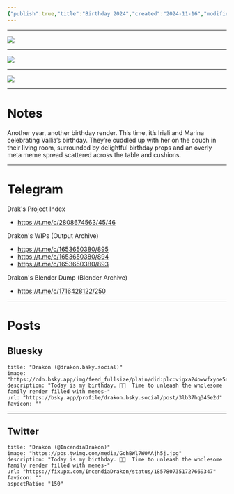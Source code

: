 ```yaml
---
{"publish":true,"title":"Birthday 2024","created":"2024-11-16","modified":"2025-07-29T20:00:24.999-04:00","published":"2024-11-16","tags":["blender","render"],"cssclasses":"","socialImage":"https://shiitake.us-east.host.bsky.network/xrpc/com.atproto.sync.getBlob?did=did%3Aplc%3Avigxa24owwfxyoe5nnweh7i4&cid=bafkreibq64mpmtzxrpc6m2ly353h4glpajais7q2ogrph4s5bf6a4zg5tq","date":"2024-11-16","project":"2024 FFXIV Drakon's Birthday","universe":"Final Fantasy XIV","characters":["Vallia","Iriali","Marina"],"is_nsfw":false,"image":"https://shiitake.us-east.host.bsky.network/xrpc/com.atproto.sync.getBlob?did=did%3Aplc%3Avigxa24owwfxyoe5nnweh7i4&cid=bafkreibq64mpmtzxrpc6m2ly353h4glpajais7q2ogrph4s5bf6a4zg5tq","slug":"ffxiv-birthday-2024"}
---
```


---

![](https://shiitake.us-east.host.bsky.network/xrpc/com.atproto.sync.getBlob?did=did%3Aplc%3Avigxa24owwfxyoe5nnweh7i4&cid=bafkreibq64mpmtzxrpc6m2ly353h4glpajais7q2ogrph4s5bf6a4zg5tq)

---

![](https://shiitake.us-east.host.bsky.network/xrpc/com.atproto.sync.getBlob?did=did%3Aplc%3Avigxa24owwfxyoe5nnweh7i4&cid=bafkreihenhvbg4ymb26oip2ubnqiewcbmq2jltmniqofthjodxxug7uiza)

---

![](https://shiitake.us-east.host.bsky.network/xrpc/com.atproto.sync.getBlob?did=did%3Aplc%3Avigxa24owwfxyoe5nnweh7i4&cid=bafkreiggzo5nwoji5tzmxnjumokrwkbb7zcelqhwqip5lwk7jajvq6pvbe)

---

# Notes

Another year, another birthday render. This time, it’s Iriali and Marina celebrating Vallia’s birthday. They’re cuddled up with her on the couch in their living room, surrounded by delightful birthday props and an overly meta meme spread scattered across the table and cushions.

---

# Telegram

Drak's Project Index 
* https://t.me/c/2808674563/45/46

Drakon's WIPs (Output Archive)
* https://t.me/c/1653650380/895
* https://t.me/c/1653650380/894
* https://t.me/c/1653650380/893

Drakon's Blender Dump (Blender Archive)
* https://t.me/c/1716428122/250

---

# Posts

## Bluesky

```embed
title: "Drakon (@drakon.bsky.social)"
image: "https://cdn.bsky.app/img/feed_fullsize/plain/did:plc:vigxa24owwfxyoe5nnweh7i4/bafkreieyy2el6rzyqkfcpc4jlhu4yopmondbn7r3slmrkuihernvs4mkci@jpeg"
description: "Today is my birthday. 🥳🎂  Time to unleash the wholesome family render filled with memes-"
url: "https://bsky.app/profile/drakon.bsky.social/post/3lb37hq345e2d"
favicon: ""
```

---

## Twitter

```embed
title: "Drakon (@IncendiaDrakon)"
image: "https://pbs.twimg.com/media/GchBWl7W0AAjh5j.jpg"
description: "Today is my birthday. 🥳🎂  Time to unleash the wholesome family render filled with memes-"
url: "https://fixupx.com/IncendiaDrakon/status/1857807351727669347"
favicon: ""
aspectRatio: "150"
```
